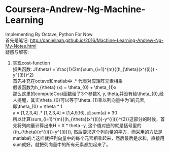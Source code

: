 # Coursera-Andrew-Ng-Machine-Learning
Implementing By Octave, Python For Now </br>
首先是笔记: http://daniellaah.github.io/2016/Machine-Learning-Andrew-Ng-My-Notes.html </br>
疑惑与解答: </br>
1. 实现cost-function </br>
损失函数: J(\theta) = \frac{1}{2m}\sum_{i=1}^{m}{(h_{\theta}(x^{(i)}) - y^{(i)})^2} </br>
首先补充在octave和matlab中 .* 代表对应矩阵元素相乘 </br>
假设函数为h_{\theta} (x) = \theta_{0} + \theta_{1}x </br>
那么这里的computeCost函数给了3个参数X, y, theta,并没有给\theta_{0},经人提醒，其实\theta_{0}可以等于\theta_{1}乘以列向量中为1的元素, </br>
即\theta_{0} = \theta * 1 </br>
a = [1,2,3,4] .* [1,2,3,4] = [1,4,9,16], 而sum(a) = 30 </br>
所以计算\sum_{i=1}^{m}{(h_{\theta}(x^{(i)})-y^{(i)})^{2}}这部分的时候，首先将列向量计算出来H = X * theta -y, 这个值对应的就是括号里的{(h_{\theta}(x^{(i)})-y^{(i)})}, 然后要求这个列向量的平方，而采用的方法是matlab的.*,这样就把列向量中的每个元素相乘起来，然后最后是求和，直接用sum就好，就把列向量中的所有元素都加起来了。
